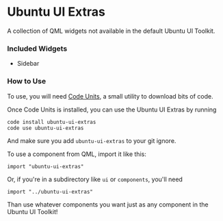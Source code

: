 Ubuntu UI Extras
================

A collection of QML widgets not available in the default Ubuntu UI Toolkit.

### Included Widgets ###

 * Sidebar

### How to Use ###

To use, you will need [Code Units](https://github.com/iBeliever/code-units), a small utility to download bits of code.

Once Code Units is installed, you can use the Ubuntu UI Extras by running

    code install ubuntu-ui-extras
    code use ubuntu-ui-extras

And make sure you add `ubuntu-ui-extras` to your git ignore.

To use a component from QML, import it like this:

    import "ubuntu-ui-extras"
    
Or, if you're in a subdirectory like `ui` or `components`, you'll need

    import "../ubuntu-ui-extras"
    
Than use whatever components you want just as any component in the Ubuntu UI Toolkit!
